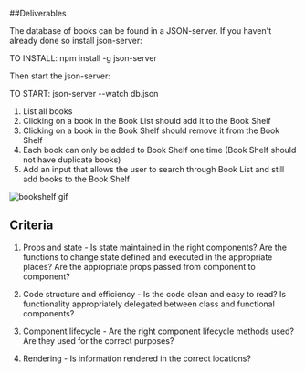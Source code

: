 ##Deliverables

The database of books can be found in a JSON-server. If you haven't already done so install json-server:

TO INSTALL: npm install -g json-server

Then start the json-server:

TO START: json-server --watch db.json

1. List all books
2. Clicking on a book in the Book List should add it to the Book Shelf
3. Clicking on a book in the Book Shelf should remove it from the Book Shelf
4. Each book can only be added to Book Shelf one time (Book Shelf should not have duplicate books)
5. Add an input that allows the user to search through Book List and still add books to the Book Shelf

![bookshelf gif](bookshelf.gif)

## Criteria

1. Props and state - Is state maintained in the right components? Are the functions to change state defined and executed in the appropriate places? Are the appropriate props passed from component to component?

2. Code structure and efficiency - Is the code clean and easy to read? Is functionality appropriately delegated between class and functional components?

3. Component lifecycle - Are the right component lifecycle methods used? Are they used for the correct purposes?

4. Rendering - Is information rendered in the correct locations?
